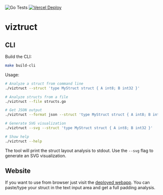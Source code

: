 ![Go Tests](https://github.com/buarki/viztruct/actions/workflows/tests.yml/badge.svg) [![Vercel Deploy](https://deploy-badge.vercel.app/vercel/viztruct)](https://viztruct.vercel.app/)


# viztruct

## CLI

Build the CLI:
```sh
make build-cli
```

Usage:
```sh
# Analyze a struct from command line
./viztruct --struct 'type MyStruct struct { A int8; B int32 }'

# Analyze structs from a file
./viztruct --file structs.go

# Get JSON output
./viztruct --format json --struct 'type MyStruct struct { A int8; B int32 }'

# Generate SVG visualization
./viztruct --svg --struct 'type MyStruct struct { A int8; B int32 }'

# Show help
./viztruct --help
```

The tool will print the struct layout analysis to stdout. Use the `--svg` flag to generate an SVG visualization.

## Website

If you want to use from browser just visit the [deployed webapp](https://viztruct.vercel.app). You can paste/type your struct in the text input area and get a full padding analysis.



